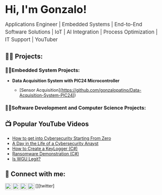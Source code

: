 <h1 style="font-size: 2.5em; font-weight: bold; margin-bottom: 10px;">Hi, I'm Gonzalo!</h1>
<p style="font-size: 1.2em; line-height: 1.5; color: #333;">
  Applications Engineer | Embedded Systems | End-to-End Software Solutions | IoT | AI Integration | Process Optimization | IT Support | YouTuber
</p>


<h2>👨‍💻 Projects:</h2>

<h3>👨‍💻Embedded System Projects:</h3>

- <b>Data Acquisition System with PIC24 Microcontroller </b>

  - [Sensor Acquisition][(https://github.com/gonzalopatino/Data-Acquisition-System-PIC24)](https://github.com/gonzalopatino/Data-Acquisition-System-PIC24))

<h3>👨‍💻Software Development and Computer Science Projects:</h3>


<h2>📺 Popular YouTube Videos</h2>

- [How to get into Cybersecurity Starting From Zero](https://www.youtube.com/watch?v=a83ASGn_V_s)
- [A Day in the Life of a Cybersecurity Anayst](https://www.youtube.com/watch?v=uHy3oM7NnoU)
- [How to Create a KeyLogger (C#)](https://www.youtube.com/watch?v=N-L9hklSlNk)
- [Ransomware Demonstration (C#)](https://www.youtube.com/watch?v=OfvdQeh79s0)
- [Is WGU Legit?](https://www.youtube.com/watch?v=E2MwRWxDBkA)

<h2> 🤳 Connect with me:</h2>

[<img align="left" alt="JoshMadakor | YouTube" width="22px" src="https://cdn.jsdelivr.net/npm/simple-icons@v3/icons/youtube.svg" />][youtube]
[<img align="left" alt="JoshMadakor | Twitter" width="22px" src="https://cdn.jsdelivr.net/npm/simple-icons@v3/icons/twitter.svg" />][twitter]
[<img align="left" alt="JoshMadakor | LinkedIn" width="22px" src="https://cdn.jsdelivr.net/npm/simple-icons@v3/icons/linkedin.svg" />][linkedin]
[<img align="left" alt="JoshMadakor | Instagram" width="22px" src="https://cdn.jsdelivr.net/npm/simple-icons@v3/icons/instagram.svg" />][instagram]


[youtube]: https://www.youtube.com/@patinodevai
[instagram]: https://www.instagram.com/patinodevai
[linkedin]: https://linkedin.com/in/gpatinoc

<!--
**gonzalopatino/gonzalopatino** is a ✨ _special_ ✨ repository because its `README.md` (this file) appears on your GitHub profile.

